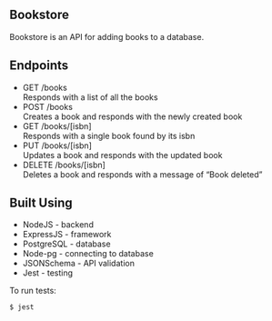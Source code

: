 ## Bookstore
Bookstore is an API for adding books to a database.
## Endpoints
- GET /books  
 Responds with a list of all the books
- POST /books  
 Creates a book and responds with the newly created book
- GET /books/[isbn]  
 Responds with a single book found by its isbn
- PUT /books/[isbn]  
Updates a book and responds with the updated book
- DELETE /books/[isbn]  
Deletes a book and responds with a message of “Book deleted”

## Built Using
- NodeJS - backend
- ExpressJS - framework
- PostgreSQL - database
- Node-pg - connecting to database
- JSONSchema - API validation
- Jest - testing

To run tests:  

```
$ jest 
```